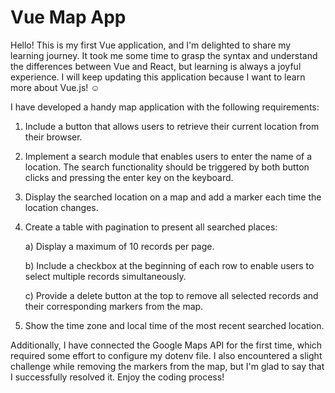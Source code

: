# Vue Map App
Hello! This is my first Vue application, and I'm delighted to share my learning journey. It took me some time to grasp the syntax and understand the differences between Vue and React, but learning is always a joyful experience.
I will keep updating this application because I want to learn more about Vue.js! ☺

I have developed a handy map application with the following requirements:

1. Include a button that allows users to retrieve their current location from their browser.

2. Implement a search module that enables users to enter the name of a location. The search functionality should be triggered by both button clicks and pressing the enter key on the keyboard.

3. Display the searched location on a map and add a marker each time the location changes.

4. Create a table with pagination to present all searched places:
    
    a) Display a maximum of 10 records per page.
    
    b) Include a checkbox at the beginning of each row to enable users to select multiple records simultaneously.
    
    c) Provide a delete button at the top to remove all selected records and their corresponding markers from the map.

5. Show the time zone and local time of the most recent searched location.

Additionally, I have connected the Google Maps API for the first time, which required some effort to configure my dotenv file. I also encountered a slight challenge while removing the markers from the map, but I'm glad to say that I successfully resolved it. Enjoy the coding process!
